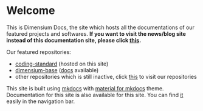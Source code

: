 
<!-- The H1 was changed into "Welcome" because previous "Dimensium Docs" makes the head.title shows "Dimensium Docs - Dimensium Docs", and it's very strange. -->

# Welcome

This is Dimensium Docs, the site which hosts all the documentations of our featured projects and softwares. **If you want to visit the news/blog site instead of this documentation site, please click [this](https://dimensium.github.io).**

Our featured repositories:

- [coding-standard] (hosted on this site)
- [dimensium-base] ([docs](./dimensium-base/index.md) available)
- other repositories which is still inactive, click [this](https://github.com/orgs/dimensium/repositories) to visit our repositories


This site is built using [mkdocs] with [material for mkdocs] theme. Documentation for this site is also available for this site. You can find [it](./dimensium-docs/index.md) easily in the navigation bar.

[coding-standard]: ./coding-standard/index.md
[dimensium-base]: https://github.com/dimensium/dimensium-base
[mkdocs]: https://github.com/mkdocs/mkdocs
[material for mkdocs]: https://github.com/squidfunk/mkdocs-material
